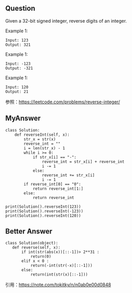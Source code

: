 ## Question
Given a 32-bit signed integer, reverse digits of an integer.

Example 1:
```
Input: 123
Output: 321
```

Example 1:
```
Input: -123
Output: -321
```

Example 1:
```
Input: 120
Output: 21
```
参照：https://leetcode.com/problems/reverse-integer/


## MyAnswer
```
class Solution:
    def reverseInt(self, x):
        str_x = str(x)
        reverse_int = ""
        i = len(str_x) - 1
        while i >= 0:
            if str_x[i] == "-":
                reverse_int = str_x[i] + reverse_int
                i -= 1
            else:
                reverse_int += str_x[i]
                i -= 1
        if reverse_int[0] == "0":
            return reverse_int[1:]
        else:
            return reverse_int
    
print(Solution().reverseInt(123))
print(Solution().reverseInt(-123))
print(Solution().reverseInt(120))
```

## Better Answer
```
class Solution(object):
   def reverse(self, x):
       if int(str(abs(x))[::-1])> 2**31 :
           return(0)
       elif x < 0 : 
           return(-int(str(-x)[::-1]))
       else:
           return(int(str(x)[::-1]))
```
引用：https://note.com/tokitky/n/n0ab0e00d0848